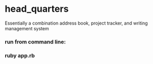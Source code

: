 # head_quarters
Essentially a combination address book, project tracker, and writing management system 

### run from command line:

### ruby app.rb
